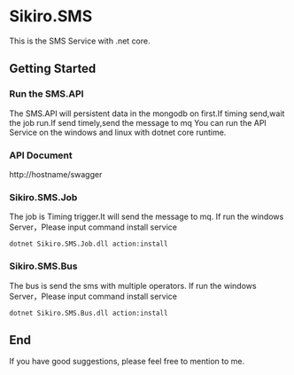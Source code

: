 # Sikiro.SMS
This is the SMS Service with .net core.

## Getting Started

### Run the SMS.API
The SMS.API will persistent data in the mongodb on first.If timing send,wait the job run.If send timely,send the message to mq
You can run the API Service on the windows and linux with dotnet core runtime.

### API Document
http://hostname/swagger

### Sikiro.SMS.Job
The job is Timing trigger.It will send the message to mq.
If run the windows Server，Please input command install service
```
dotnet Sikiro.SMS.Job.dll action:install
```

### Sikiro.SMS.Bus
The bus is send the sms with multiple operators.
If run the windows Server，Please input command install service
```
dotnet Sikiro.SMS.Bus.dll action:install
```

## End
If you have good suggestions, please feel free to mention to me.

